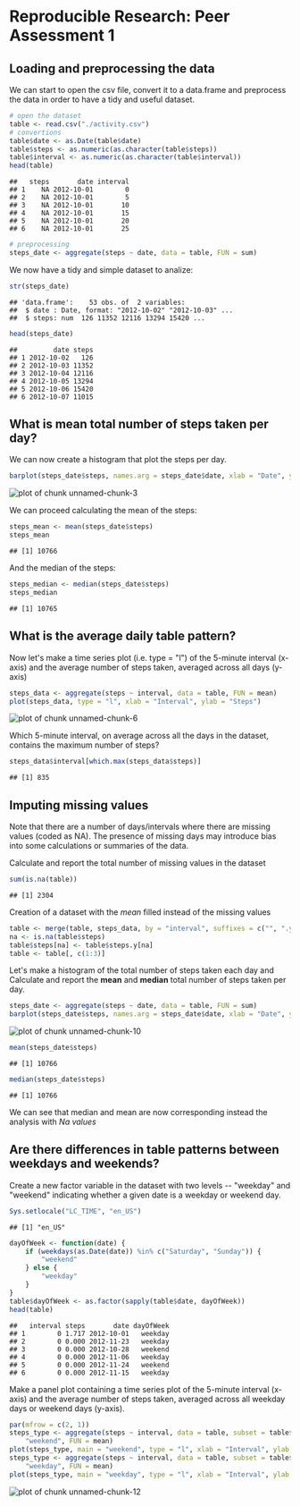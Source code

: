 # Reproducible Research: Peer Assessment 1


## Loading and preprocessing the data

We can start to open the csv file, convert it to a data.frame and preprocess the data in order to have a tidy and useful dataset.

```r
# open the dataset
table <- read.csv("./activity.csv")
# convertions
table$date <- as.Date(table$date)
table$steps <- as.numeric(as.character(table$steps))
table$interval <- as.numeric(as.character(table$interval))
head(table)
```

```
##   steps       date interval
## 1    NA 2012-10-01        0
## 2    NA 2012-10-01        5
## 3    NA 2012-10-01       10
## 4    NA 2012-10-01       15
## 5    NA 2012-10-01       20
## 6    NA 2012-10-01       25
```

```r
# preprocessing
steps_date <- aggregate(steps ~ date, data = table, FUN = sum)
```

We now have a tidy and simple dataset to analize:

```r
str(steps_date)
```

```
## 'data.frame':	53 obs. of  2 variables:
##  $ date : Date, format: "2012-10-02" "2012-10-03" ...
##  $ steps: num  126 11352 12116 13294 15420 ...
```

```r
head(steps_date)
```

```
##         date steps
## 1 2012-10-02   126
## 2 2012-10-03 11352
## 3 2012-10-04 12116
## 4 2012-10-05 13294
## 5 2012-10-06 15420
## 6 2012-10-07 11015
```



## What is mean total number of steps taken per day?
We can now create a histogram that plot the steps per day.

```r
barplot(steps_date$steps, names.arg = steps_date$date, xlab = "Date", ylab = "Steps")
```

![plot of chunk unnamed-chunk-3](figure/unnamed-chunk-3.png) 

We can proceed calculating the mean of the steps:

```r
steps_mean <- mean(steps_date$steps)
steps_mean
```

```
## [1] 10766
```

And the median of the steps:

```r
steps_median <- median(steps_date$steps)
steps_median
```

```
## [1] 10765
```


## What is the average daily table pattern?

Now let's make a time series plot (i.e. type = "l") of the 5-minute interval (x-axis) and the average number of steps taken, averaged across all days (y-axis)


```r
steps_data <- aggregate(steps ~ interval, data = table, FUN = mean)
plot(steps_data, type = "l", xlab = "Interval", ylab = "Steps")
```

![plot of chunk unnamed-chunk-6](figure/unnamed-chunk-6.png) 


Which 5-minute interval, on average across all the days in the dataset,
contains the maximum number of steps?


```r
steps_data$interval[which.max(steps_data$steps)]
```

```
## [1] 835
```



## Imputing missing values
Note that there are a number of days/intervals where there are missing values (coded as NA). The presence of missing days may introduce bias into some calculations or summaries of the data.

Calculate and report the total number of missing values in the dataset


```r
sum(is.na(table))
```

```
## [1] 2304
```


Creation of a dataset with the *mean* filled instead of the missing values


```r
table <- merge(table, steps_data, by = "interval", suffixes = c("", ".y"))
na <- is.na(table$steps)
table$steps[na] <- table$steps.y[na]
table <- table[, c(1:3)]
```


Let's make a histogram of the total number of steps taken each day and Calculate
and report the **mean** and **median** total number of steps taken per day.




```r
steps_date <- aggregate(steps ~ date, data = table, FUN = sum)
barplot(steps_date$steps, names.arg = steps_date$date, xlab = "Date", ylab = "Steps")
```

![plot of chunk unnamed-chunk-10](figure/unnamed-chunk-10.png) 

```r
mean(steps_date$steps)
```

```
## [1] 10766
```

```r
median(steps_date$steps)
```

```
## [1] 10766
```

We can see that median and mean are now corresponding instead the analysis with *Na values*

## Are there differences in table patterns between weekdays and weekends?

Create a new factor variable in the dataset with two levels -- "weekday" and
"weekend" indicating whether a given date is a weekday or weekend day.


```r
Sys.setlocale("LC_TIME", "en_US")
```

```
## [1] "en_US"
```

```r
dayOfWeek <- function(date) {
    if (weekdays(as.Date(date)) %in% c("Saturday", "Sunday")) {
        "weekend"
    } else {
        "weekday"
    }
}
table$dayOfWeek <- as.factor(sapply(table$date, dayOfWeek))
head(table)
```

```
##   interval steps       date dayOfWeek
## 1        0 1.717 2012-10-01   weekday
## 2        0 0.000 2012-11-23   weekday
## 3        0 0.000 2012-10-28   weekend
## 4        0 0.000 2012-11-06   weekday
## 5        0 0.000 2012-11-24   weekend
## 6        0 0.000 2012-11-15   weekday
```


Make a panel plot containing a time series plot of the 5-minute interval (x-axis)
and the average number of steps taken, averaged across all weekday days or
weekend days (y-axis).


```r
par(mfrow = c(2, 1))
steps_type <- aggregate(steps ~ interval, data = table, subset = table$dayOfWeek == 
    "weekend", FUN = mean)
plot(steps_type, main = "weekend", type = "l", xlab = "Interval", ylab = "Steps")
steps_type <- aggregate(steps ~ interval, data = table, subset = table$dayOfWeek == 
    "weekday", FUN = mean)
plot(steps_type, main = "weekday", type = "l", xlab = "Interval", ylab = "Steps")
```

![plot of chunk unnamed-chunk-12](figure/unnamed-chunk-12.png) 

